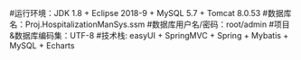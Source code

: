 #运行环境：JDK 1.8 + Eclipse 2018-9 + MySQL 5.7 + Tomcat 8.0.53
#数据库名：Proj.HospitalizationManSys.ssm
#数据库用户名/密码：root/admin
#项目&数据库编码集：UTF-8
#技术栈: easyUI + SpringMVC + Spring + Mybatis + MySQL + Echarts
